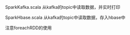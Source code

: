 
SparkKafka.scala
从kafka的topic中读取数据，并实时打印

SparkHbase.scala
从kafka的topic中读取数据，存入hbase中

注意foreachRDD的使用

